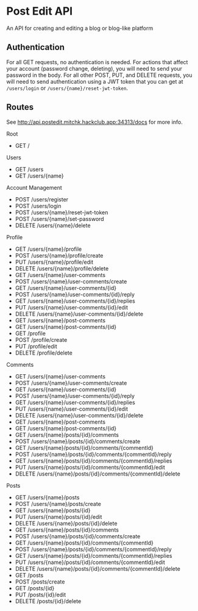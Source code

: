 # Post Edit API
An API for creating and editing a blog or blog-like platform

## Authentication
For all GET requests, no authentication is needed.
For actions that affect your account (password change, deleting), you will need to send your password in the body.
For all other POST, PUT, and DELETE requests, you will need to send authentication using a JWT token that you can get at `/users/login` or `/users/{name}/reset-jwt-token`.

## Routes
See http://api.postedit.mitchk.hackclub.app:34313/docs for more info.

Root
- GET	/

Users
- GET	/users
- GET	/users/{name}

Account Management
- POST	/users/register
- POST	/users/login
- POST	/users/{name}/reset-jwt-token
- POST	/users/{name}/set-password
- DELETE	/users/{name}/delete

Profile
- GET	/users/{name}/profile
- POST	/users/{name}/profile/create
- PUT	/users/{name}/profile/edit
- DELETE	/users/{name}/profile/delete
- GET	/users/{name}/user-comments
- POST	/users/{name}/user-comments/create
- GET	/users/{name}/user-comments/{id}
- POST	/users/{name}/user-comments/{id}/reply
- GET	/users/{name}/user-comments/{id}/replies
- PUT	/users/{name}/user-comments/{id}/edit
- DELETE	/users/{name}/user-comments/{id}/delete
- GET	/users/{name}/post-comments
- GET	/users/{name}/post-comments/{id}
- GET	/profile
- POST	/profile/create
- PUT	/profile/edit
- DELETE	/profile/delete

Comments
- GET	/users/{name}/user-comments
- POST	/users/{name}/user-comments/create
- GET	/users/{name}/user-comments/{id}
- POST	/users/{name}/user-comments/{id}/reply
- GET	/users/{name}/user-comments/{id}/replies
- PUT	/users/{name}/user-comments/{id}/edit
- DELETE	/users/{name}/user-comments/{id}/delete
- GET	/users/{name}/post-comments
- GET	/users/{name}/post-comments/{id}
- GET	/users/{name}/posts/{id}/comments
- POST	/users/{name}/posts/{id}/comments/create
- GET	/users/{name}/posts/{id}/comments/{commentId}
- POST	/users/{name}/posts/{id}/comments/{commentId}/reply
- GET	/users/{name}/posts/{id}/comments/{commentId}/replies
- PUT	/users/{name}/posts/{id}/comments/{commentId}/edit
- DELETE	/users/{name}/posts/{id}/comments/{commentId}/delete

Posts
- GET	/users/{name}/posts
- POST	/users/{name}/posts/create
- GET	/users/{name}/posts/{id}
- PUT	/users/{name}/posts/{id}/edit
- DELETE	/users/{name}/posts/{id}/delete
- GET	/users/{name}/posts/{id}/comments
- POST	/users/{name}/posts/{id}/comments/create
- GET	/users/{name}/posts/{id}/comments/{commentId}
- POST	/users/{name}/posts/{id}/comments/{commentId}/reply
- GET	/users/{name}/posts/{id}/comments/{commentId}/replies
- PUT	/users/{name}/posts/{id}/comments/{commentId}/edit
- DELETE	/users/{name}/posts/{id}/comments/{commentId}/delete
- GET	/posts
- POST	/posts/create
- GET	/posts/{id}
- PUT	/posts/{id}/edit
- DELETE	/posts/{id}/delete
